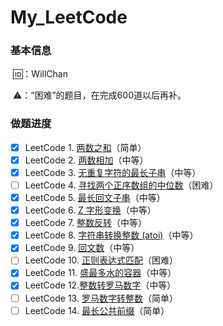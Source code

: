# My_LeetCode

### 基本信息

​		🆔：WillChan

​		⚠️：“困难”的题目，在完成600道以后再补。

### 做题进度

- [x] LeetCode 1. [两数之和](https://leetcode-cn.com/problems/two-sum)（简单）
- [x] LeetCode 2. [两数相加](https://leetcode-cn.com/problems/add-two-numbers)（中等）
- [x] LeetCode 3. [无重复字符的最长子串](https://leetcode-cn.com/problems/longest-substring-without-repeating-characters)（中等）
- [ ] LeetCode 4. [寻找两个正序数组的中位数](https://leetcode-cn.com/problems/median-of-two-sorted-arrays)（困难）
- [x] LeetCode 5. [最长回文子串](https://leetcode-cn.com/problems/longest-palindromic-substring)（中等）
- [x] LeetCode 6. [Z 字形变换](https://leetcode-cn.com/problems/zigzag-conversion)（中等）
- [x] LeetCode 7. [整数反转](https://leetcode-cn.com/problems/reverse-integer)（中等）
- [x] LeetCode 8. [字符串转换整数 (atoi)](https://leetcode-cn.com/problems/string-to-integer-atoi/)（中等）
- [x] LeetCode 9. [回文数](https://leetcode-cn.com/problems/palindrome-number)（中等）
- [ ] LeetCode 10. [正则表达式匹配](https://leetcode-cn.com/problems/regular-expression-matching)（困难）
- [x] LeetCode 11. [盛最多水的容器](https://leetcode-cn.com/problems/container-with-most-water)（中等）
- [x] LeetCode 12.[整数转罗马数字](https://leetcode-cn.com/problems/integer-to-roman)（中等）
- [ ] LeetCode 13. [罗马数字转整数](https://leetcode-cn.com/problems/roman-to-integer)（简单）
- [ ] LeetCode 14. [最长公共前缀](https://leetcode-cn.com/problems/longest-common-prefix)（简单）
